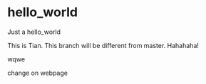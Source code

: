 # hello_world
Just a hello_world

This is Tian. This branch will be different from master. Hahahaha!

wqwe

change on webpage
